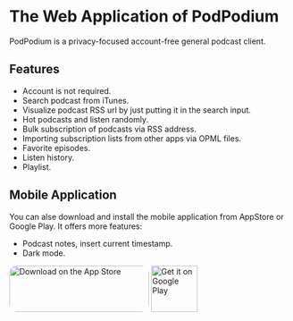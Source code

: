 # The Web Application of PodPodium

PodPodium is a privacy-focused account-free general podcast client.

## Features

- Account is not required.
- Search podcast from iTunes.
- Visualize podcast RSS url by just putting it in the search input.
- Hot podcasts and listen randomly.
- Bulk subscription of podcasts via RSS address.
- Importing subscription lists from other apps via OPML files.
- Favorite episodes.
- Listen history.
- Playlist.
  

## Mobile Application

You can alse download and install the mobile application from AppStore or Google Play. It offers more features:

- Podcast notes, insert current timestamp.
- Dark mode.

<a href="https://apps.apple.com/us/app/podpodium/id1614074989?itsct=apps_box_badge&amp;itscg=30200" style="display: inline-block; overflow: hidden; border-radius: 13px; width: 250px; height: 83px;"><img src="https://tools.applemediaservices.com/api/badges/download-on-the-app-store/black/en-us?size=250x83&amp;releaseDate=1648252800" alt="Download on the App Store" style="border-radius: 13px; width: 250px; height: 83px;"></a>
<a href='https://play.google.com/store/apps/details?id=com.lingjiangtai&utm_source=github&pcampaignid=pcampaignidMKT-Other-global-all-co-prtnr-py-PartBadge-Mar2515-1'><img alt='Get it on Google Play' style="height: 83px" src='https://play.google.com/intl/en_us/badges/static/images/badges/en_badge_web_generic.png'/></a>
